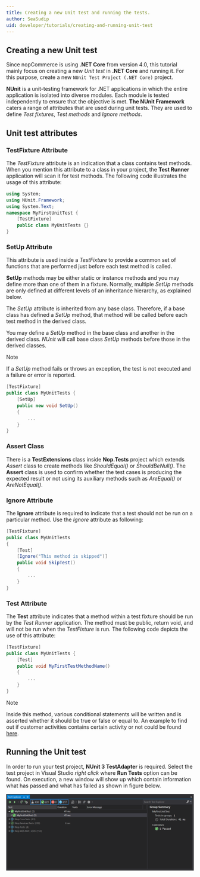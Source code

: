 ```yaml
---
title: Creating a new Unit test and running the tests.
author: SeaSudip
uid: developer/tutorials/creating-and-running-unit-test
---
```

## Creating a new Unit test

Since nopCommerce is using **.NET Core** from version 4.0, this tutorial mainly focus on creating a new *Unit test* in **.NET Core** and running it. For this purpose, create a new `NUnit Test Project (.NET Core)` project.

**NUnit** is a unit-testing framework for .NET applications in which the entire application is isolated into diverse modules. Each module is tested independently to ensure that the objective is met. **The NUnit Framework** caters a range of attributes that are used during unit tests. They are used to define *Test fixtures*, *Test methods* and *Ignore methods*.

## Unit test attributes

### TestFixture Attribute

The *TestFixture* attribute is an indication that a class contains test methods. When you mention this attribute to a class in your project, the **Test Runner** application will scan it for test methods. The following code illustrates the usage of this attribute:

```cs
using System;  
using NUnit.Framework;  
using System.Text;  
namespace MyFirstUnitTest {  
    [TestFixture]  
    public class MyUnitTests {}  
}
```

### SetUp Attribute

This attribute is used inside a *TestFixture* to provide a common set of functions that are performed just before each test method is called.

**SetUp** methods may be either static or instance methods and you may define more than one of them in a fixture. Normally, multiple *SetUp* methods are only defined at different levels of an inheritance hierarchy, as explained below.

The *SetUp* attribute is inherited from any base class. Therefore, if a base class has defined a *SetUp* method, that method will be called before each test method in the derived class.

You may define a *SetUp* method in the base class and another in the derived class. *NUnit* will call base class *SetUp* methods before those in the derived classes.

> [!NOTE]
> If a *SetUp* method fails or throws an exception, the test is not executed and a failure or error is reported.

```cs
[TestFixture]  
public class MyUnitTests {  
    [SetUp]  
    public new void SetUp()
    {
        ...  
    }  
}  
```

### Assert Class

There is a **TestExtensions** class inside **Nop.Tests** project which extends *Assert* class to create methods like *ShouldEqual()* or *ShouldBeNull()*. The **Assert** class is used to confirm whether the test cases is producing the expected result or not using its auxiliary methods such as *AreEqual()* or *AreNotEqual()*.

### Ignore Attribute

The **Ignore** attribute is required to indicate that a test should not be run on a particular method. Use the *Ignore* attribute as following:

```cs
[TestFixture]  
public class MyUnitTests  
{  
    [Test]  
    [Ignore("This method is skipped")]  
    public void SkipTest()  
    {  
        ...  
    }  
}  
```

### Test Attribute

The **Test** attribute indicates that a method within a test fixture should be run by the *Test Runner* application. The method must be public, return void, and will not be run when the *TestFixture* is run. The following code depicts the use of this attribute:

```cs
[TestFixture]  
public class MyUnitTests {  
    [Test]  
    public void MyFirstTestMethodName()
    {
        ...  
    }  
}  
```

> [!NOTE]
> Inside this method, various conditional statements will be written and is asserted whether it should be true or false or equal to. An example to find out if customer activities contains certain activity or not could be found [here](https://github.com/nopSolutions/nopCommerce/blob/master/src/Tests/Nop.Services.Tests/Logging/CustomerActivityServiceTests.cs).

## Running the Unit test

In order to run your test project, **NUnit 3 TestAdapter** is required. Select the test project in Visual Studio *right click* where **Run Tests** option can be found. On execution, a new window will show up which contain information what has passed and what has failed as shown in figure below.

![unit-test-result](_static/creating-and-running-unit-test/unit-tests-result.png)
